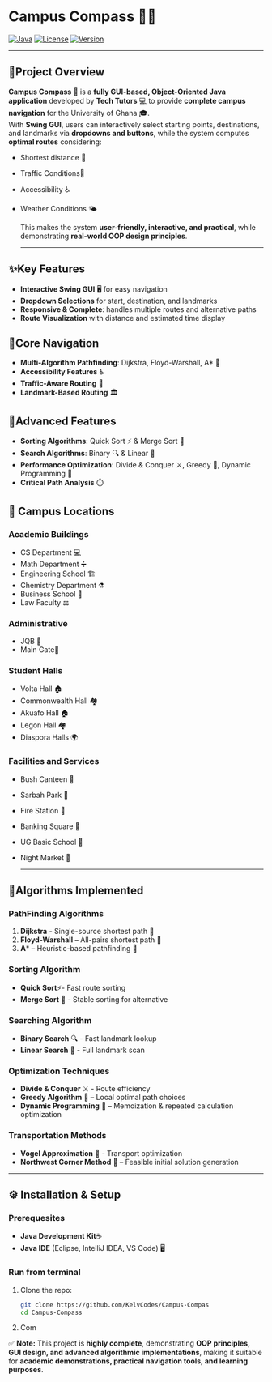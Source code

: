  # Campus Compass 🧭🏫

[![Java](https://img.shields.io/badge/Language-Java-orange?style=for-the-badge&logo=java&logoColor=white)](https://www.java.com/) 
[![License](https://img.shields.io/badge/License-Educational-blue?style=for-the-badge)](https://choosealicense.com/licenses/) 
[![Version](https://img.shields.io/badge/Version-1.0.0-green?style=for-the-badge)](https://github.com/TechTutors/CampusCompass)

---
## 🚀Project Overview
**Campus Compass** 🧭 is a **fully GUI-based, Object-Oriented Java application** developed by **Tech Tutors** 💻 to provide **complete campus navigation** for the University of Ghana 🎓.  
With **Swing GUI**, users can interactively select starting points, destinations, and landmarks via **dropdowns and buttons**, while the system computes **optimal routes** considering:  
- Shortest distance 🏃
- Traffic Conditions🚦
- Accessibility ♿
- Weather Conditions 🌤️

  This makes the system **user-friendly, interactive, and practical**, while demonstrating **real-world OOP design principles**.

  ---
 ## ✨Key Features
 - **Interactive Swing GUI** 🖥️ for easy navigation
 -  **Dropdown Selections** for start, destination, and landmarks
 -  **Responsive & Complete**: handles multiple routes and alternative paths
 -  **Route Visualization** with distance and estimated time display

## 🔹Core Navigation
 - **Multi-Algorithm Pathfinding**: Dijkstra, Floyd-Warshall, A* 📍
 - **Accessibility Features** ♿
 - **Traffic-Aware Routing** 🚦
 - **Landmark-Based Routing** 🏛️

## 🔹Advanced Features
 - **Sorting Algorithms**: Quick Sort ⚡ & Merge Sort 🔀
 - **Search Algorithms**: Binary 🔍 & Linear 📝
 - **Performance Optimization**: Divide & Conquer ⚔️, Greedy 🏹, Dynamic Programming 💾
 - **Critical Path Analysis** ⏱️

## 🏫 Campus Locations

### Academic Buildings
 - CS Department 💻
 - Math Department ➗
 - Engineering School 🏗️
 - Chemistry Department ⚗️
 - Business School 💼
 - Law Faculty ⚖️

### Administrative
 - JQB 🏢
 - Main Gate🚪

### Student Halls
 - Volta Hall 🏠
 - Commonwealth Hall 🏘️
 - Akuafo Hall 🏠
 - Legon Hall 🏘️
 - Diaspora Halls 🌍

### Facilities and Services
 - Bush Canteen 🍔
 - Sarbah Park 🌳
 - Fire Station 🚒
 - Banking Square 🏦
 - UG Basic School 🏫
 - Night Market 🌙

   ---
## 🧠Algorithms Implemented

### PathFinding Algorithms
1. **Dijkstra** - Single-source shortest path 📍
2. **Floyd-Warshall** – All-pairs shortest path 🔗
3.  **A*** – Heuristic-based pathfinding 🎯

### Sorting Algorithm
 - **Quick Sort**⚡- Fast route sorting
 - **Merge Sort** 🔀 - Stable sorting for alternative

### Searching Algorithm
 - **Binary Search** 🔍 - Fast landmark lookup
 - **Linear Search** 📝 - Full landmark scan

### Optimization Techniques
 - **Divide & Conquer** ⚔️ -  Route efficiency
 - **Greedy Algorithm** 🏹 – Local optimal path choices
 - **Dynamic Programming** 💾 – Memoization & repeated calculation optimization

### Transportation Methods
 - **Vogel Approximation** 🚌 -  Transport optimization
 - **Northwest Corner Method** 🧭 – Feasible initial solution generation

---
## ⚙️ Installation & Setup

### Prerequesites
 - **Java Development Kit**☕
 - **Java IDE** (Eclipse, IntelliJ IDEA, VS Code) 🖥️

### Run from terminal
1. Clone the repo:
   ```bash
   git clone https://github.com/KelvCodes/Campus-Compas
   cd Campus-Compass

 2. Com
   
✅ **Note:** This project is **highly complete**, demonstrating **OOP principles, GUI design, and advanced algorithmic implementations**, making it suitable for **academic demonstrations, practical navigation tools, and learning purposes**.
   

